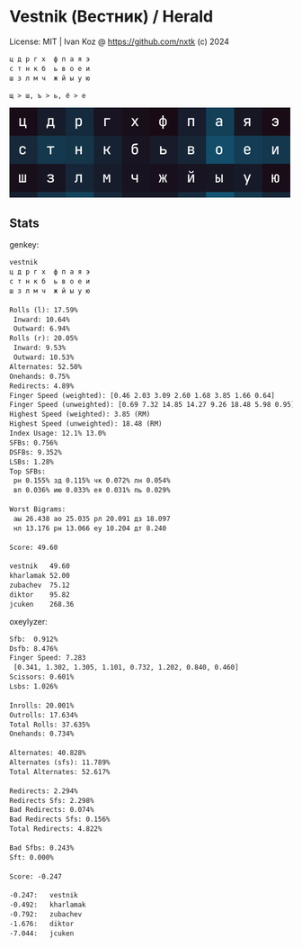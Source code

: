 # Vestnik (Вестник) / Herald

License: MIT | Ivan Koz @ <https://github.com/nxtk> (c) 2024

```txt
ц д р г х  ф п а я э
с т н к б  ь в о е и
ш з л м ч  ж й ы у ю
```

```txt
щ > ш, ъ > ь, ё > е
```

![heatmap](https://github.com/nxtk/vestnik-layout/blob/main/heatmap.png?raw=true)

## Stats

genkey:

```txt
vestnik
ц д р г х  ф п а я э 
с т н к б  ь в о е и 
ш з л м ч  ж й ы у ю 

Rolls (l): 17.59%
 Inward: 10.64%
 Outward: 6.94%
Rolls (r): 20.05%
 Inward: 9.53%
 Outward: 10.53%
Alternates: 52.50%
Onehands: 0.75%
Redirects: 4.89%
Finger Speed (weighted): [0.46 2.03 3.09 2.60 1.68 3.85 1.66 0.64]
Finger Speed (unweighted): [0.69 7.32 14.85 14.27 9.26 18.48 5.98 0.95]
Highest Speed (weighted): 3.85 (RM)
Highest Speed (unweighted): 18.48 (RM)
Index Usage: 12.1% 13.0%
SFBs: 0.756%
DSFBs: 9.352%
LSBs: 1.28%
Top SFBs:
 рн 0.155% зд 0.115% чк 0.072% лн 0.054%
 вп 0.036% ию 0.033% ея 0.031% пь 0.029%

Worst Bigrams:
 аы 26.438 ао 25.035 рл 20.091 дз 18.097
 нл 13.176 рн 13.066 еу 10.204 дт 8.240

Score: 49.60

vestnik   49.60
kharlamak 52.00
zubachev  75.12
diktor    95.82
jcuken    268.36
```

oxeylyzer:

```txt
Sfb:  0.912%
Dsfb: 8.476%
Finger Speed: 7.283
 [0.341, 1.302, 1.305, 1.101, 0.732, 1.202, 0.840, 0.460]
Scissors: 0.601%
Lsbs: 1.026%

Inrolls: 20.001%
Outrolls: 17.634%
Total Rolls: 37.635%
Onehands: 0.734%

Alternates: 40.828%
Alternates (sfs): 11.789%
Total Alternates: 52.617%

Redirects: 2.294%
Redirects Sfs: 2.298%
Bad Redirects: 0.074%
Bad Redirects Sfs: 0.156%
Total Redirects: 4.822%

Bad Sfbs: 0.243%
Sft: 0.000%

Score: -0.247

-0.247:   vestnik
-0.492:   kharlamak
-0.792:   zubachev
-1.676:   diktor
-7.044:   jcuken
```
